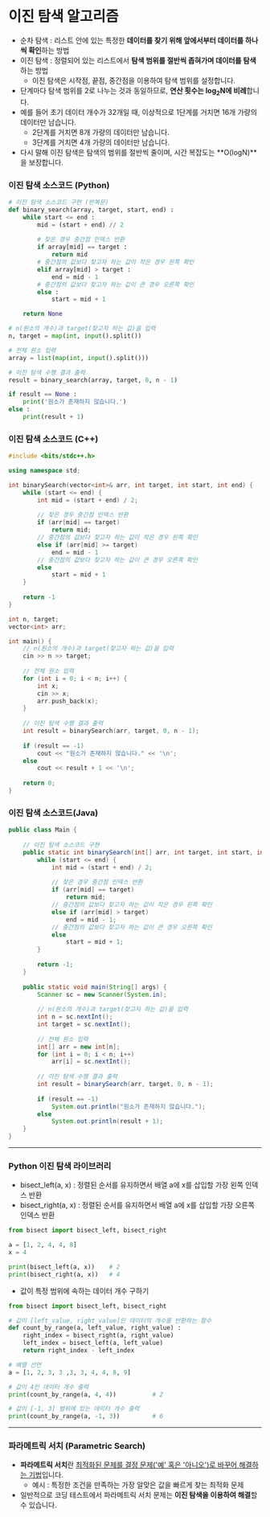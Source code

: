 # 이진 탐색 알고리즘

- 순차 탐색 : 리스트 안에 있는 특정한 **데이터를 찾기 위해 앞에서부터 데이터를 하나씩 확인**하는 방법
- 이진 탐색 : 정렬되어 있는 리스트에서 **탐색 범위를 절반씩 좁혀가며 데이터를 탐색**하는 방법
  - 이진 탐색은 시작점, 끝점, 중간점을 이용하여 탐색 범위를 설정합니다.
- 단계마다 탐색 범위를 2로 나누는 것과 동일하므로, **연산 횟수는 log<sub>2</sub>N에 비례**합니다. 
- 예를 들어 초기 데이터 개수가 32개일 때, 이상적으로 1단계를 거치면 16개 가량의 데이터만 남습니다. 
  - 2단계를 거치면 8개 가량의 데이터만 남습니다. 
  - 3단계를 거치면 4개 가량의 데이터만 남습니다. 
- 다시 말해 이진 탐색은 탐색의 범위를 절반씩 줄이며, 시간 복잡도는 **O(logN)**을 보장합니다. 

### 이진 탐색 소스코드 (Python)

```python
# 이진 탐색 소스코드 구현 (반복문)
def binary_search(array, target, start, end) :
    while start <= end :
        mid = (start + end) // 2
        
        # 찾은 경우 중간점 인덱스 반환
        if array[mid] == target :
            return mid
        # 중간점의 값보다 찾고자 하는 값이 작은 경우 왼쪽 확인
        elif array[mid] > target :
            end = mid - 1
        # 중간점의 값보다 찾고자 하는 값이 큰 경우 오른쪽 확인
        else :
            start = mid + 1

	return None

# n(원소의 개수)과 target(찾고자 하는 값)을 입력
n, target = map(int, input().split())

# 전체 원소 입력
array = list(map(int, input().split()))

# 이진 탐색 수행 결과 출력
result = binary_search(array, target, 0, n - 1)

if result == None :
    print('원소가 존재하지 않습니다.')
else :
    print(result + 1)
```

### 이진 탐색 소스코드 (C++)

```c++
#include <bits/stdc++.h>

using namespace std;

int binarySearch(vector<int>& arr, int target, int start, int end) {
    while (start <= end) {
        int mid = (start + end) / 2;
        
        // 찾은 경우 중간점 인덱스 반환
        if (arr[mid] == target)
            return mid;
        // 중간점의 값보다 찾고자 하는 값이 작은 경우 왼쪽 확인
        else if (arr[mid] >= target)
            end = mid - 1
        // 중간점의 값보다 찾고자 하는 값이 큰 경우 오른쪽 확인
        else
            start = mid + 1
    }
    
    return -1
}

int n, target;
vector<int> arr;

int main() {
    // n(원소의 개수)과 target(찾고자 하는 값)을 입력
    cin >> n >> target;
    
    // 전체 원소 입력
    for (int i = 0; i < n; i++) {
        int x;
        cin >> x;
        arr.push_back(x);
    }
    
    // 이진 탐색 수행 결과 출력
    int result = binarySearch(arr, target, 0, n - 1);
    
    if (result == -1)
        cout << "원소가 존재하지 않습니다." << '\n';
    else
        cout << result + 1 << '\n';
    
    return 0;
}
```

### 이진 탐색 소스코드(Java)

```java
public class Main {
    
    // 이진 탐색 소스코드 구현
    public static int binarySearch(int[] arr, int target, int start, int end) {
        while (start <= end) {
            int mid = (start + end) / 2;
            
            // 찾은 경우 중간점 인덱스 반환
            if (arr[mid] == target)
                return mid;
            // 중간점의 값보다 찾고자 하는 값이 작은 경우 왼쪽 확인
            else if (arr[mid] > target)
                end = mid - 1;
            // 중간점의 값보다 찾고자 하는 값이 큰 경우 오른쪽 확인
            else 
                start = mid + 1;
        }
        
        return -1;
    }
    
    public static void main(String[] args) {
        Scanner sc = new Scanner(System.in);
        
        // n(원소의 개수)과 target(찾고자 하는 값)을 입력
        int n = sc.nextInt();
        int target = sc.nextInt();
        
        // 전체 원소 입력
        int[] arr = new int[n];
        for (int i = 0; i < n; i++) 
            arr[i] = sc.nextInt();
        
        // 이진 탐색 수행 결과 출력
        int result = binarySearch(arr, target, 0, n - 1);
        
        if (result == -1)
            System.out.println("원소가 존재하지 않습니다.");
        else 
            System.out.println(result + 1);
    }
}
```

---

### Python 이진 탐색 라이브러리

- bisect_left(a, x) : 정렬된 순서를 유지하면서 배열 a에 x를 삽입할 가장 왼쪽 인덱스 반환
- bisect_right(a, x) : 정렬된 순서를 유지하면서 배열 a에 x를 삽입할 가장 오른쪽 인덱스 반환

```python
from bisect import bisect_left, bisect_right

a = [1, 2, 4, 4, 8]
x = 4

print(bisect_left(a, x))	# 2
print(bisect_right(a, x))	# 4
```

- 값이 특정 범위에 속하는 데이터 개수 구하기

```python
from bisect import bisect_left, bisect_right

# 값이 [left_value, right_value]인 데이터의 개수를 반환하는 함수
def count_by_range(a, left_value, right_value) :
    right_index = bisect_right(a, right_value)
    left_index = bisect_left(a, left_value)
    return right_index - left_index

# 배열 선언
a = [1, 2, 3, 3 ,3, 3, 4, 4, 8, 9]

# 값이 4인 데이터 개수 출력
print(count_by_range(a, 4, 4))			# 2

# 값이 [-1, 3] 범위에 있는 데이터 개수 출력
print(count_by_range(a, -1, 3))			# 6
```

---

### 파라메트릭 서치 (Parametric Search)

- **파라메트릭 서치**란 <u>최적화된 문제를 결정 문제('예' 혹은 '아니오')로 바꾸어 해결하는 기법</u>입니다.
  - 예시 : 특정한 조건을 만족하는 가장 알맞은 값을 빠르게 찾는 최적화 문제
- 일반적으로 코딩 테스트에서 파라메트릭 서치 문제는 **이진 탐색을 이용하여 해결**할 수 있습니다. 

